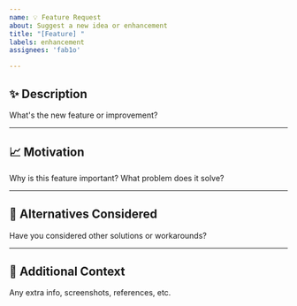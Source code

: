 ```yaml
---
name: 💡 Feature Request
about: Suggest a new idea or enhancement
title: "[Feature] "
labels: enhancement
assignees: 'fab1o'

---
```


## ✨ Description

What's the new feature or improvement?

---

## 📈 Motivation

Why is this feature important? What problem does it solve?

---

## 🧠 Alternatives Considered

Have you considered other solutions or workarounds?

---

## 🔗 Additional Context

Any extra info, screenshots, references, etc.
